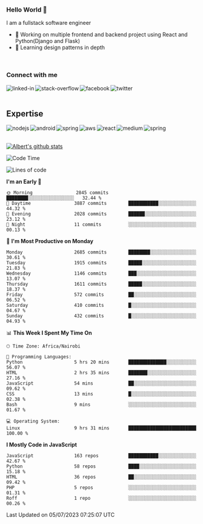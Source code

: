 

### Hello World 👋
I am a fullstack software engineer
- 🔭 Working on multiple frontend and backend project using React and Python(Django and Flask)
- 🌱 Learning design patterns in depth

<br>

### Connect with me

[<img align="left" alt="linked-in" src="https://img.shields.io/badge/linkedin-%230077B5.svg?&style=for-the-badge&logo=linkedin&logoColor=white" />](https://www.linkedin.com/in/albert-byrone/)

<!-- [<img align="left" alt="medium" src="https://img.shields.io/badge/medium-%2312100E.svg?&style=for-the-badge&logo=medium&logoColor=white" />](https://56faisal.medium.com/) -->

[<img align="left" alt="stack-overflow" src="https://img.shields.io/badge/stack%20overflow-FE7A16?logo=stack-overflow&logoColor=white&style=for-the-badge" />](https://stackoverflow.com/users/11916317/albert-byrone)

[<img align="left" alt="facebook" src="https://img.shields.io/badge/facebook-%231877F2.svg?&style=for-the-badge&logo=facebook&logoColor=white" />](https://web.facebook.com/albert.byrone.1/)

[<img align="left" alt="twitter" src="https://img.shields.io/badge/twitter-%231DA1F2.svg?&style=for-the-badge&logo=twitter&logoColor=white" />](https://twitter.com/byrone_albert)

<br>

<br>

## Expertise
<img align="left" alt="nodejs" src="https://img.shields.io/badge/python%20-%2343853D.svg?&style=for-the-badge&logo=node.js&logoColor=white" />
<img align="left" alt="android" src="https://img.shields.io/badge/Flask-3DDC84?logo=android&logoColor=white&style=for-the-badge" />
<img align="left" alt="spring" src="https://img.shields.io/badge/drf%20-%236DB33F.svg?&style=for-the-badge&logo=spring&logoColor=white" />
<img align="left" alt="aws" src="https://img.shields.io/badge/django%20AWS-%23232F3E?logo=amazon-aws&logoColor=white&style=for-the-badge" />
<img align="left" alt="react" src="https://img.shields.io/badge/react%20-%2320232a.svg?&style=for-the-badge&logo=react&logoColor=%2361DAFB" />
<img align="left" alt="medium" src="https://img.shields.io/badge/Angular-%23316192.svg?&style=for-the-badge&logo=postgresql&logoColor=white" />
<img align="left" alt="spring" src="https://img.shields.io/badge/Javascript%20-%236DB33F.svg?&style=for-the-badge&logo=spring&logoColor=white" />
<br>
<br>


[![Albert's github stats](https://github-readme-stats.vercel.app/api?username=Albert-Byrone&count_private=true&show_icons=true&theme=radical&hide_rank=false)](https://github.com/anuraghazra/github-readme-stats)

<!-- [![Top Langs](https://github-readme-stats.vercel.app/api/top-langs/?username=Albert-Byrone&layout=compact)](https://github.com/anuraghazra/github-readme-stats) -->

<!--
**Albert-Byrone/Albert-Byrone** is a ✨ _special_ ✨ repository because its `README.md` (this file) appears on your GitHub profile.

Here are some ideas to get you started:

- 🔭 I’m currently working on ...
- 🌱 I’m currently learning ...
- 👯 I’m looking to collaborate on ...
- 🤔 I’m looking for help with ...
- 💬 Ask me about ...
- 📫 How to reach me: ...
- 😄 Pronouns: ...
- ⚡ Fun fact: ...
-->


<!--START_SECTION:waka-->
![Code Time](http://img.shields.io/badge/Code%20Time-615%20hrs%2052%20mins-blue)

![Lines of code](https://img.shields.io/badge/From%20Hello%20World%20I%27ve%20Written-62.5%20million%20lines%20of%20code-blue)

**I'm an Early 🐤** 

```text
🌞 Morning                2845 commits        ████████░░░░░░░░░░░░░░░░░   32.44 % 
🌆 Daytime                3887 commits        ███████████░░░░░░░░░░░░░░   44.32 % 
🌃 Evening                2028 commits        ██████░░░░░░░░░░░░░░░░░░░   23.12 % 
🌙 Night                  11 commits          ░░░░░░░░░░░░░░░░░░░░░░░░░   00.13 % 
```
📅 **I'm Most Productive on Monday** 

```text
Monday                   2685 commits        ████████░░░░░░░░░░░░░░░░░   30.61 % 
Tuesday                  1915 commits        █████░░░░░░░░░░░░░░░░░░░░   21.83 % 
Wednesday                1146 commits        ███░░░░░░░░░░░░░░░░░░░░░░   13.07 % 
Thursday                 1611 commits        █████░░░░░░░░░░░░░░░░░░░░   18.37 % 
Friday                   572 commits         ██░░░░░░░░░░░░░░░░░░░░░░░   06.52 % 
Saturday                 410 commits         █░░░░░░░░░░░░░░░░░░░░░░░░   04.67 % 
Sunday                   432 commits         █░░░░░░░░░░░░░░░░░░░░░░░░   04.93 % 
```


📊 **This Week I Spent My Time On** 

```text
🕑︎ Time Zone: Africa/Nairobi

💬 Programming Languages: 
Python                   5 hrs 20 mins       ██████████████░░░░░░░░░░░   56.07 % 
HTML                     2 hrs 35 mins       ███████░░░░░░░░░░░░░░░░░░   27.16 % 
JavaScript               54 mins             ██░░░░░░░░░░░░░░░░░░░░░░░   09.62 % 
CSS                      13 mins             █░░░░░░░░░░░░░░░░░░░░░░░░   02.38 % 
Bash                     9 mins              ░░░░░░░░░░░░░░░░░░░░░░░░░   01.67 % 

💻 Operating System: 
Linux                    9 hrs 31 mins       █████████████████████████   100.00 % 
```

**I Mostly Code in JavaScript** 

```text
JavaScript               163 repos           ███████████░░░░░░░░░░░░░░   42.67 % 
Python                   58 repos            ████░░░░░░░░░░░░░░░░░░░░░   15.18 % 
HTML                     36 repos            ██░░░░░░░░░░░░░░░░░░░░░░░   09.42 % 
PHP                      5 repos             ░░░░░░░░░░░░░░░░░░░░░░░░░   01.31 % 
Roff                     1 repo              ░░░░░░░░░░░░░░░░░░░░░░░░░   00.26 % 
```




 Last Updated on 05/07/2023 07:25:07 UTC
<!--END_SECTION:waka-->
